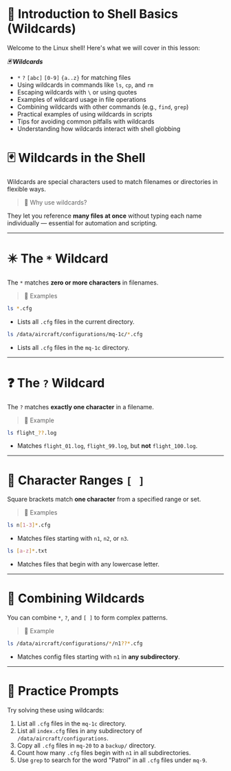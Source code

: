 # 🐚 Introduction to Shell Basics (Wildcards)

Welcome to the Linux shell! Here's what we will cover in this lesson:

***🃏 Wildcards***
- `*` `?` `[abc]` `[0-9]` `{a..z}` for matching files
- Using wildcards in commands like `ls`, `cp`, and `rm`
- Escaping wildcards with `\` or using quotes
- Examples of wildcard usage in file operations
- Combining wildcards with other commands (e.g., `find`, `grep`)
- Practical examples of using wildcards in scripts
- Tips for avoiding common pitfalls with wildcards
- Understanding how wildcards interact with shell globbing

# 🃏 Wildcards in the Shell
Wildcards are special characters used to match filenames or directories in flexible ways.

> 📌 Why use wildcards?

They let you reference **many files at once** without typing each name individually — essential for automation and scripting.

---

# ✴️ The `*` Wildcard
The `*` matches **zero or more characters** in filenames.

> 📌 Examples

```bash
ls *.cfg
````

* Lists all `.cfg` files in the current directory.

```bash
ls /data/aircraft/configurations/mq-1c/*.cfg
```

* Lists all `.cfg` files in the `mq-1c` directory.

---

# ❓ The `?` Wildcard

The `?` matches **exactly one character** in a filename.

> 📌 Example

```bash
ls flight_??.log
```

* Matches `flight_01.log`, `flight_99.log`, but **not** `flight_100.log`.

---

# 🧵 Character Ranges `[ ]`

Square brackets match **one character** from a specified range or set.

> 📌 Examples

```bash
ls n[1-3]*.cfg
```

* Matches files starting with `n1`, `n2`, or `n3`.

```bash
ls [a-z]*.txt
```

* Matches files that begin with any lowercase letter.

---

# 🔄 Combining Wildcards

You can combine `*`, `?`, and `[ ]` to form complex patterns.

> 📌 Example

```bash
ls /data/aircraft/configurations/*/n1??*.cfg
```

* Matches config files starting with `n1` in **any subdirectory**.

---

# 🧪 Practice Prompts

Try solving these using wildcards:

1. List all `.cfg` files in the `mq-1c` directory.
2. List all `index.cfg` files in any subdirectory of `/data/aircraft/configurations`.
3. Copy all `.cfg` files in `mq-20` to a `backup/` directory.
4. Count how many `.cfg` files begin with `n1` in all subdirectories.
5. Use `grep` to search for the word "Patrol" in all `.cfg` files under `mq-9`.


